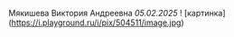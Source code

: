 Мякишева Виктория Андреевна 
*05.02.2025*
! [картинка] (https://i.playground.ru/i/pix/504511/image.jpg) 

